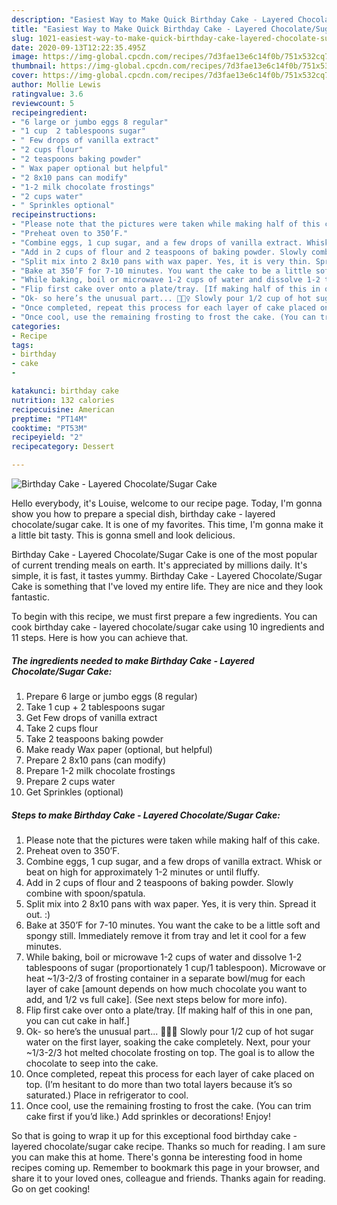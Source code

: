 ```yaml
---
description: "Easiest Way to Make Quick Birthday Cake - Layered Chocolate/Sugar Cake"
title: "Easiest Way to Make Quick Birthday Cake - Layered Chocolate/Sugar Cake"
slug: 1021-easiest-way-to-make-quick-birthday-cake-layered-chocolate-sugar-cake
date: 2020-09-13T12:22:35.495Z
image: https://img-global.cpcdn.com/recipes/7d3fae13e6c14f0b/751x532cq70/birthday-cake-layered-chocolatesugar-cake-recipe-main-photo.jpg
thumbnail: https://img-global.cpcdn.com/recipes/7d3fae13e6c14f0b/751x532cq70/birthday-cake-layered-chocolatesugar-cake-recipe-main-photo.jpg
cover: https://img-global.cpcdn.com/recipes/7d3fae13e6c14f0b/751x532cq70/birthday-cake-layered-chocolatesugar-cake-recipe-main-photo.jpg
author: Mollie Lewis
ratingvalue: 3.6
reviewcount: 5
recipeingredient:
- "6 large or jumbo eggs 8 regular"
- "1 cup  2 tablespoons sugar"
- " Few drops of vanilla extract"
- "2 cups flour"
- "2 teaspoons baking powder"
- " Wax paper optional but helpful"
- "2 8x10 pans can modify"
- "1-2 milk chocolate frostings"
- "2 cups water"
- " Sprinkles optional"
recipeinstructions:
- "Please note that the pictures were taken while making half of this cake."
- "Preheat oven to 350’F."
- "Combine eggs, 1 cup sugar, and a few drops of vanilla extract. Whisk or beat on high for approximately 1-2 minutes or until fluffy."
- "Add in 2 cups of flour and 2 teaspoons of baking powder. Slowly combine with spoon/spatula."
- "Split mix into 2 8x10 pans with wax paper. Yes, it is very thin. Spread it out. :)"
- "Bake at 350’F for 7-10 minutes. You want the cake to be a little soft and spongy still. Immediately remove it from tray and let it cool for a few minutes."
- "While baking, boil or microwave 1-2 cups of water and dissolve 1-2 tablespoons of sugar (proportionately 1 cup/1 tablespoon). Microwave or heat ~1/3-2/3 of frosting container in a separate bowl/mug for each layer of cake [amount depends on how much chocolate you want to add, and 1/2 vs full cake]. (See next steps below for more info)."
- "Flip first cake over onto a plate/tray. [If making half of this in one pan, you can cut cake in half.]"
- "Ok- so here’s the unusual part... 🤷🏼‍♀️ Slowly pour 1/2 cup of hot sugar water on the first layer, soaking the cake completely. Next, pour your ~1/3-2/3 hot melted chocolate frosting on top. The goal is to allow the chocolate to seep into the cake."
- "Once completed, repeat this process for each layer of cake placed on top. (I’m hesitant to do more than two total layers because it’s so saturated.) Place in refrigerator to cool."
- "Once cool, use the remaining frosting to frost the cake. (You can trim cake first if you’d like.) Add sprinkles or decorations! Enjoy!"
categories:
- Recipe
tags:
- birthday
- cake
- 

katakunci: birthday cake  
nutrition: 132 calories
recipecuisine: American
preptime: "PT14M"
cooktime: "PT53M"
recipeyield: "2"
recipecategory: Dessert

---
```



![Birthday Cake - Layered Chocolate/Sugar Cake](https://img-global.cpcdn.com/recipes/7d3fae13e6c14f0b/751x532cq70/birthday-cake-layered-chocolatesugar-cake-recipe-main-photo.jpg)

Hello everybody, it's Louise, welcome to our recipe page. Today, I'm gonna show you how to prepare a special dish, birthday cake - layered chocolate/sugar cake. It is one of my favorites. This time, I'm gonna make it a little bit tasty. This is gonna smell and look delicious.

Birthday Cake - Layered Chocolate/Sugar Cake is one of the most popular of current trending meals on earth. It's appreciated by millions daily. It's simple, it is fast, it tastes yummy. Birthday Cake - Layered Chocolate/Sugar Cake is something that I've loved my entire life. They are nice and they look fantastic.




To begin with this recipe, we must first prepare a few ingredients. You can cook birthday cake - layered chocolate/sugar cake using 10 ingredients and 11 steps. Here is how you can achieve that.

<!--inarticleads1-->

##### The ingredients needed to make Birthday Cake - Layered Chocolate/Sugar Cake:

1. Prepare 6 large or jumbo eggs (8 regular)
1. Take 1 cup + 2 tablespoons sugar
1. Get  Few drops of vanilla extract
1. Take 2 cups flour
1. Take 2 teaspoons baking powder
1. Make ready  Wax paper (optional, but helpful)
1. Prepare 2 8x10 pans (can modify)
1. Prepare 1-2 milk chocolate frostings
1. Prepare 2 cups water
1. Get  Sprinkles (optional)




<!--inarticleads2-->

##### Steps to make Birthday Cake - Layered Chocolate/Sugar Cake:

1. Please note that the pictures were taken while making half of this cake.
1. Preheat oven to 350’F.
1. Combine eggs, 1 cup sugar, and a few drops of vanilla extract. Whisk or beat on high for approximately 1-2 minutes or until fluffy.
1. Add in 2 cups of flour and 2 teaspoons of baking powder. Slowly combine with spoon/spatula.
1. Split mix into 2 8x10 pans with wax paper. Yes, it is very thin. Spread it out. :)
1. Bake at 350’F for 7-10 minutes. You want the cake to be a little soft and spongy still. Immediately remove it from tray and let it cool for a few minutes.
1. While baking, boil or microwave 1-2 cups of water and dissolve 1-2 tablespoons of sugar (proportionately 1 cup/1 tablespoon). Microwave or heat ~1/3-2/3 of frosting container in a separate bowl/mug for each layer of cake [amount depends on how much chocolate you want to add, and 1/2 vs full cake]. (See next steps below for more info).
1. Flip first cake over onto a plate/tray. [If making half of this in one pan, you can cut cake in half.]
1. Ok- so here’s the unusual part... 🤷🏼‍♀️ Slowly pour 1/2 cup of hot sugar water on the first layer, soaking the cake completely. Next, pour your ~1/3-2/3 hot melted chocolate frosting on top. The goal is to allow the chocolate to seep into the cake.
1. Once completed, repeat this process for each layer of cake placed on top. (I’m hesitant to do more than two total layers because it’s so saturated.) Place in refrigerator to cool.
1. Once cool, use the remaining frosting to frost the cake. (You can trim cake first if you’d like.) Add sprinkles or decorations! Enjoy!




So that is going to wrap it up for this exceptional food birthday cake - layered chocolate/sugar cake recipe. Thanks so much for reading. I am sure you can make this at home. There's gonna be interesting food in home recipes coming up. Remember to bookmark this page in your browser, and share it to your loved ones, colleague and friends. Thanks again for reading. Go on get cooking!
